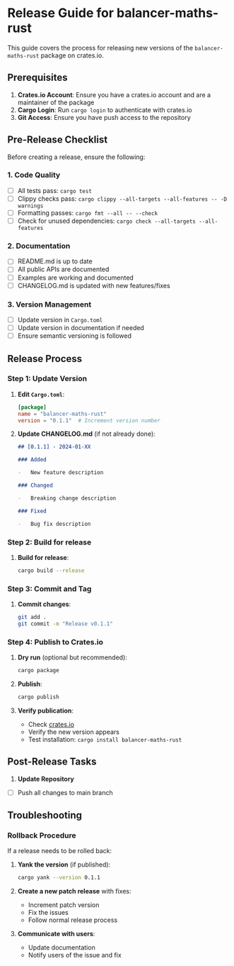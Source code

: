# Release Guide for balancer-maths-rust

This guide covers the process for releasing new versions of the `balancer-maths-rust` package on crates.io.

## Prerequisites

1. **Crates.io Account**: Ensure you have a crates.io account and are a maintainer of the package
2. **Cargo Login**: Run `cargo login` to authenticate with crates.io
3. **Git Access**: Ensure you have push access to the repository

## Pre-Release Checklist

Before creating a release, ensure the following:

### 1. Code Quality

-   [ ] All tests pass: `cargo test`
-   [ ] Clippy checks pass: `cargo clippy --all-targets --all-features -- -D warnings`
-   [ ] Formatting passes: `cargo fmt --all -- --check`
-   [ ] Check for unused dependencies: `cargo check --all-targets --all-features`

### 2. Documentation

-   [ ] README.md is up to date
-   [ ] All public APIs are documented
-   [ ] Examples are working and documented
-   [ ] CHANGELOG.md is updated with new features/fixes

### 3. Version Management

-   [ ] Update version in `Cargo.toml`
-   [ ] Update version in documentation if needed
-   [ ] Ensure semantic versioning is followed

## Release Process

### Step 1: Update Version

1. **Edit `Cargo.toml`**:

    ```toml
    [package]
    name = "balancer-maths-rust"
    version = "0.1.1"  # Increment version number
    ```

2. **Update CHANGELOG.md** (if not already done):

    ```markdown
    ## [0.1.1] - 2024-01-XX

    ### Added

    -   New feature description

    ### Changed

    -   Breaking change description

    ### Fixed

    -   Bug fix description
    ```

### Step 2: Build for release

1. **Build for release**:

    ```bash
    cargo build --release
    ```

### Step 3: Commit and Tag

1. **Commit changes**:

    ```bash
    git add .
    git commit -m "Release v0.1.1"
    ```

### Step 4: Publish to Crates.io

1. **Dry run** (optional but recommended):

    ```bash
    cargo package
    ```

2. **Publish**:

    ```bash
    cargo publish
    ```

3. **Verify publication**:
    - Check [crates.io](https://crates.io/crates/balancer-maths-rust)
    - Verify the new version appears
    - Test installation: `cargo install balancer-maths-rust`

## Post-Release Tasks

1. **Update Repository**

-   [ ] Push all changes to main branch

## Troubleshooting

### Rollback Procedure

If a release needs to be rolled back:

1. **Yank the version** (if published):

    ```bash
    cargo yank --version 0.1.1
    ```

2. **Create a new patch release** with fixes:

    - Increment patch version
    - Fix the issues
    - Follow normal release process

3. **Communicate with users**:
    - Update documentation
    - Notify users of the issue and fix
